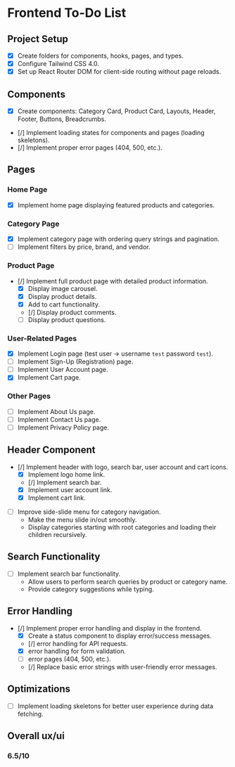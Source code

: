 # Frontend To-Do List

## Project Setup

- [x] Create folders for components, hooks, pages, and types.
- [x] Configure Tailwind CSS 4.0.
- [x] Set up React Router DOM for client-side routing without page reloads.

## Components

- [x] Create components: Category Card, Product Card, Layouts, Header, Footer, Buttons, Breadcrumbs.
- [/] Implement loading states for components and pages (loading skeletons).
- [/] Implement proper error pages (404, 500, etc.).

## Pages

### Home Page

- [x] Implement home page displaying featured products and categories.

### Category Page

- [x] Implement category page with ordering query strings and pagination.
- [ ] Implement filters by price, brand, and vendor.

### Product Page

- [/] Implement full product page with detailed product information.
  - [x] Display image carousel.
  - [x] Display product details.
  - [x] Add to cart functionality.
  - [/] Display product comments.
  - [ ] Display product questions.

### User-Related Pages

- [x] Implement Login page (test user -> username `test` password `test`).
- [ ] Implement Sign-Up (Registration) page.
- [ ] Implement User Account page.
- [x] Implement Cart page.

### Other Pages

- [ ] Implement About Us page.
- [ ] Implement Contact Us page.
- [ ] Implement Privacy Policy page.

## Header Component

- [/] Implement header with logo, search bar, user account and cart icons.
  - [x] Implement logo home link.
  - [/] Implement search bar.
  - [x] Implement user account link.
  - [x] Implement cart link.
- [ ] Improve side-slide menu for category navigation.
  - Make the menu slide in/out smoothly.
  - Display categories starting with root categories and loading their children recursively.

## Search Functionality

- [ ] Implement search bar functionality.
  - Allow users to perform search queries by product or category name.
  - Provide category suggestions while typing.

## Error Handling

- [/] Implement proper error handling and display in the frontend.
  - [x] Create a status component to display error/success messages.
  - [/] error handling for API requests.
  - [x] error handling for form validation.
  - [ ] error pages (404, 500, etc.).
  - [/] Replace basic error strings with user-friendly error messages.

## Optimizations

- [ ] Implement loading skeletons for better user experience during data fetching.

## Overall ux/ui
### 6.5/10